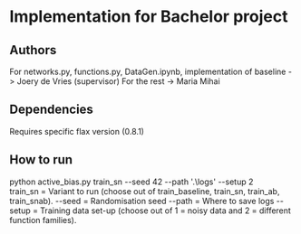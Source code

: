 # Implementation for Bachelor project
## Authors
For networks.py, functions.py, DataGen.ipynb, implementation of baseline -> Joery de Vries (supervisor)
For the rest -> Maria Mihai
## Dependencies
Requires specific flax version (0.8.1)
## How to run
python active_bias.py train_sn --seed 42 --path '.\logs' --setup 2  
train_sn = Variant to run (choose out of train_baseline, train_sn, train_ab, train_snab).
--seed = Randomisation seed
--path = Where to save logs
--setup = Training data set-up (choose out of 1 = noisy data and 2 = different function families).
